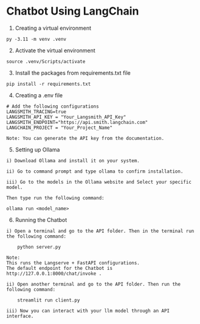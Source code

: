 # Chatbot Using LangChain

1) Creating a virtual environment

```
py -3.11 -m venv .venv
```

2) Activate the virtual environment

```
source .venv/Scripts/activate
```

3) Install the packages from requirements.txt file

```
pip install -r requirements.txt
```

4) Creating a .env file

```
# Add the following configurations
LANGSMITH_TRACING=true
LANGSMITH_API_KEY = "Your_Langsmith_API_Key"
LANGSMITH_ENDPOINT="https://api.smith.langchain.com"
LANGCHAIN_PROJECT = "Your_Project_Name"

Note: You can generate the API key from the documentation.

```

5) Setting up Ollama

```
i) Download Ollama and install it on your system.
```

```
ii) Go to command prompt and type ollama to confirm installation.
```

```
iii) Go to the models in the Ollama website and Select your specific model.

Then type run the following command:

ollama run <model_name>
```

6) Running the Chatbot

```
i) Open a terminal and go to the API folder. Then in the terminal run the following command:

    python server.py

Note: 
This runs the Langserve + FastAPI configurations. 
The default endpoint for the Chatbot is http://127.0.0.1:8000/chat/invoke .
```

```
ii) Open another terminal and go to the API folder. Then run the following command:

    streamlit run client.py
```

```
iii) Now you can interact with your llm model through an API interface.
```

